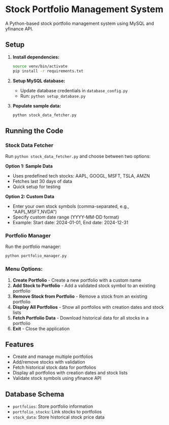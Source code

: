 # Stock Portfolio Management System

A Python-based stock portfolio management system using MySQL and yfinance API.

## Setup

1. **Install dependencies:**
   ```bash
   source venv/bin/activate
   pip install -r requirements.txt
   ```

2. **Setup MySQL database:**
   - Update database credentials in `database_config.py`
   - Run: `python setup_database.py`

3. **Populate sample data:**
   ```bash
   python stock_data_fetcher.py
   ```

## Running the Code

### Stock Data Fetcher

Run `python stock_data_fetcher.py` and choose between two options:

**Option 1: Sample Data**
- Uses predefined tech stocks: AAPL, GOOGL, MSFT, TSLA, AMZN
- Fetches last 30 days of data
- Quick setup for testing

**Option 2: Custom Data**
- Enter your own stock symbols (comma-separated, e.g., "AAPL,MSFT,NVDA")
- Specify custom date range (YYYY-MM-DD format)
- Example: Start date: 2024-01-01, End date: 2024-12-31

### Portfolio Manager

Run the portfolio manager:
```bash
python portfolio_manager.py
```

### Menu Options:
1. **Create Portfolio** - Create a new portfolio with a custom name
2. **Add Stock to Portfolio** - Add a validated stock symbol to an existing portfolio
3. **Remove Stock from Portfolio** - Remove a stock from an existing portfolio
4. **Display All Portfolios** - Show all portfolios with creation dates and stock lists
5. **Fetch Portfolio Data** - Download historical data for all stocks in a portfolio
6. **Exit** - Close the application

## Features

- Create and manage multiple portfolios
- Add/remove stocks with validation
- Fetch historical stock data for portfolios
- Display all portfolios with creation dates and stock lists
- Validate stock symbols using yfinance API

## Database Schema

- `portfolios`: Store portfolio information
- `portfolio_stocks`: Link stocks to portfolios
- `stock_data`: Store historical stock price data